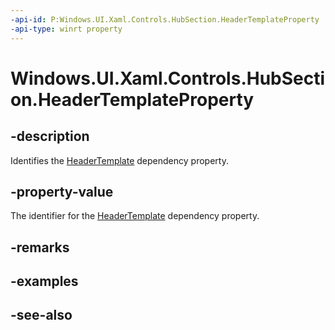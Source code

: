 ```yaml
---
-api-id: P:Windows.UI.Xaml.Controls.HubSection.HeaderTemplateProperty
-api-type: winrt property
---
```


<!-- Property syntax
public Windows.UI.Xaml.DependencyProperty HeaderTemplateProperty { get; }
-->

# Windows.UI.Xaml.Controls.HubSection.HeaderTemplateProperty

## -description
Identifies the [HeaderTemplate](hubsection_headertemplate.md) dependency property.



## -property-value
The identifier for the [HeaderTemplate](hubsection_headertemplate.md) dependency property.

## -remarks

## -examples

## -see-also
